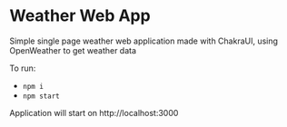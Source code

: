 # Weather Web App

Simple single page weather web application made with ChakraUI, using OpenWeather to get weather data

To run:

- `npm i`
- `npm start`

Application will start on http://localhost:3000
